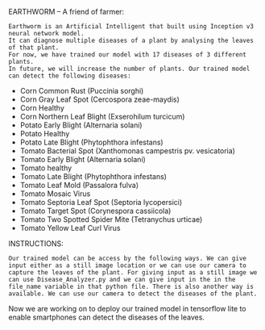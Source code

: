 EARTHWORM – A friend of farmer:

	Earthworm is an Artificial Intelligent that built using Inception v3 neural network model.
	It can diagnose multiple diseases of a plant by analysing the leaves of that plant. 
	For now, we have trained our model with 17 diseases of 3 different plants. 
	In future, we will increase the number of plants. Our trained model can detect the following diseases:
* Corn Common Rust (Puccinia sorghi)
* Corn Gray Leaf Spot (Cercospora zeae-maydis)
* Corn Healthy
* Corn Northern Leaf Blight (Exserohilum turcicum)
* Potato Early Blight (Alternaria solani)
* Potato Healthy
* Potato Late Blight (Phytophthora infestans)
* Tomato Bacterial Spot (Xanthomonas campestris pv. vesicatoria)
* Tomato Early Blight (Alternaria solani)
* Tomato healthy
* Tomato Late Blight (Phytophthora infestans)
* Tomato Leaf Mold (Passalora fulva)
* Tomato Mosaic Virus
* Tomato Septoria Leaf Spot (Septoria lycopersici)
* Tomato Target Spot (Corynespora cassiicola)
* Tomato Two Spotted Spider Mite (Tetranychus urticae)
* Tomato Yellow Leaf Curl Virus

INSTRUCTIONS:
	
	Our trained model can be access by the following ways. We can give input either as a still image location or we can use our camera to capture the leaves of the plant. For giving input as a still image we can use Disease_Analyzer.py and we can give input in the in the file_name variable in that python file. There is also another way is available. We can use our camera to detect the diseases of the plant. 
Now we are working on to deploy our trained model in tensorflow lite to enable smartphones can detect the diseases of the leaves.
